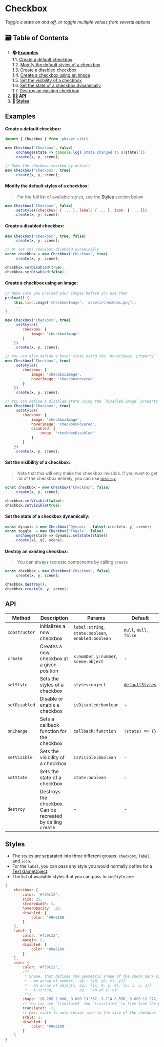 # Checkbox

*Toggle a state on and off, or toggle multiple values from several options*

## 🗃️ Table of Contents

1. **📚 [Examples](#examples)**  
    1.1. [Create a default checkbox](#create-a-default-checkbox)  
    1.2. [Modify the default styles of a checkbox](#modify-the-default-styles-of-a-checkbox)  
    1.3. [Create a disabled checkbox](#create-a-disabled-checkbox)  
    1.4. [Create a checkbox using an image](#create-a-checkbox-using-an-image)  
    1.5. [Set the visibility of a checkbox](#set-the-visibility-of-a-checkbox)  
    1.6. [Set the state of a checkbox dynamically](#set-the-state-of-a-checkbox-dynamically)  
    1.7. [Destroy an existing checkbox](#destroy-an-existing-checkbox)
2. **👨‍💻 [API](#api)**
3. **🎨 [Styles](#styles)**

## Examples

#### Create a default checkbox:

```javascript
import { Checkbox } from 'phaser-uikit'

new Checkbox('Checkbox', false)
    .onChange(state => console.log(`State changed to ${state}`))
    .create(x, y, scene);

// Make the checkbox checked by default
new Checkbox('Checkbox', true)
    .create(x, y, scene);
```

#### Modify the default styles of a checkbox:
> For the full list of available styles, see the [Styles](#styles) section below

```javascript
new Checkbox('Checkbox', false)
    .setStyle({checkbox: { ... }, label: { ... }, icon: { ... }})
    .create(x, y, scene);
```

#### Create a disabled checkbox:

```javascript
new Checkbox('Checkbox', true, false)
    .create(x, y, scene);

// Or set the checkbox disabled dynamically
const checkbox = new Checkbox('Checkbox', true)
    .create(x, y, scene);

checkbox.setDisabled(true);
checkbox.setDisabled(false);
```

#### Create a checkbox using an image:

```javascript
// Make sure you preload your images before you use them
preload() {
    this.load.image('checkboxImage', 'assets/checkbox.png');
    ...
}

new Checkbox('Checkbox', true)
    .setStyle({
        checkbox: {
            image: 'checkboxImage'
        }
    })
    .create(x, y, scene);

// You can also define a hover state using the `hoverImage` property
new Checkbox('Checkbox', true)
    .setStyle({
        checkbox: {
            image: 'checkboxImage',
            hoverImage: 'checkboxHovered'
        }
    })
    .create(x, y, scene);

// You can define a disabled state using the `disabled.image` property
new Checkbox('Checkbox', true)
    .setStyle({
        checkbox: {
            image: 'checkboxImage',
            hoverImage: 'checkboxHovered',
            disabled: {
                image: 'checkboxDisabled'
            }
        }
    })
    .create(x, y, scene);
```

#### Set the visibility of a checkbox:
> Note that this will only make the checkbox invisible. If you want to get rid of the checkbox entirely, you can use [`destroy`](#destroy-an-existing-checkbox)

```javascript
const checkbox = new Checkbox('Checkbox', false)
    .create(x, y, scene);

checkbox.setVisible(false);
checkbox.setVisible(true);
```

#### Set the state of a checkbox dynamically:

```javascript
const dynamic = new Checkbox('Dynamic', false).create(x, y, scene);
const toggle  = new Checkbox('Toggle', false)
    .onChange(state => dynamic.setState(state))
    .create(x1, y2, scene);
```

#### Destroy an existing checkbox:
> You can always recreate components by calling `create`

```javascript
const checkbox = new Checkbox('Checkbox', false)
    .create(x, y, scene);

checkbox.destroy();
checkbox.create(x, y, scene);
```

## API

| Method | Description | Params | Default | 
| ------ | ----------- | ------ | ------- |
| `constructor` | Initializes a new checkbox | `label:string`, `state:boolean`, `enabled:boolean` | `null`, `null`, `false` |
| `create` | Creates a new checkbox at a given position | `x:number`, `y:number`, `scene:object` | - | 
| `setStyle` | Sets the styles of a checkbox | `styles:object` | [`defaultStyles`](#styles) |
| `setDisabled` | Disable or enable a checkbox | `isDisabled:boolean` | - |
| `onChange` | Sets a callback function for the checkbox | `callback:function` | `(state) => {}` |
| `setVisible` | Sets the visibility of a checkbox | `isVisible:boolean` | - |
| `setState` | Sets the state of a checkbox | `state:boolean` | - |
| `destroy` | Destroys the checkbox. Can be recreated by calling `create` | - | - |

## Styles

- The styles are separated into three different groups: `checkbox`, `label`, and `icon`.
- For the `label`, you can pass any style you would normally define for a [Text GameObject](https://rexrainbow.github.io/phaser3-rex-notes/docs/site/text/#add-text-object).
- The list of available styles that you can pass to `setStyle` are:

```javascript
{
    checkbox: {
        color: '#f39c12',
        size: 25,
        strokeWidth: 1,
        hoverOpacity: .25,
        disabled: {
            color: '#9e6100'
        }
    },
    label: {
        color: '#f39c12',
        margin: 5,
        disabled: {
            color: '#9e6100'
        }
    },
    icon: {
        color: '#f39c12',
        /** 
         * Shape, that defines the geometric shape of the check mark can be a valid polygon:
         * - An array of number,  eg.: [x0, y0, x1, y1]
         * - An array of objects, eg.: [{x: 0, y: 0}, {x: 1, y: 1}]
         * - A string,            eg.: 'x0 y0 x1 y1'
         **/
        shape: '20.285 2.000, 9.000 13.567, 3.714 8.556, 0.000 12.272, 9.000 21.000, 24.000 5.715',
        // You can use `translateX` and `translateY` to fine-tune the position of the icon
        translateY: -1,
        // Omit scale to auto-resize icon to the size of the checkbox
        scale: 1,
        disabled: {
            color: '#9e6100'
        }
    }
}
```